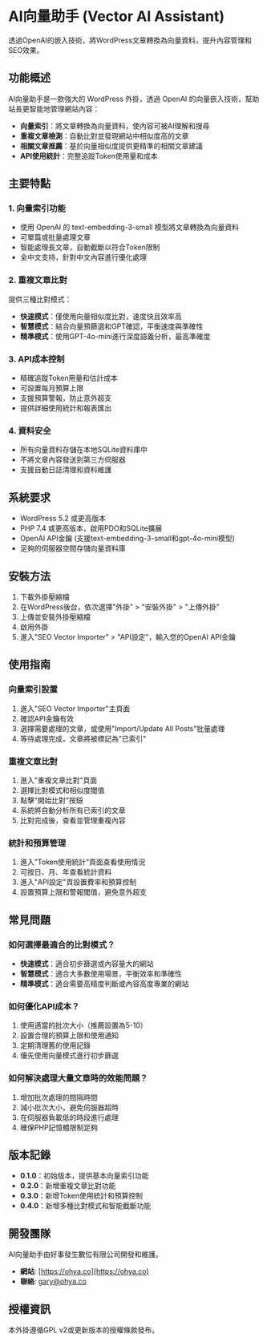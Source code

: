 # AI向量助手 (Vector AI Assistant)

透過OpenAI的嵌入技術，將WordPress文章轉換為向量資料，提升內容管理和SEO效果。

## 功能概述

AI向量助手是一款強大的 WordPress 外掛，透過 OpenAI 的向量嵌入技術，幫助站長更智能地管理網站內容：

- **向量索引**：將文章轉換為向量資料，使內容可被AI理解和搜尋
- **重複文章檢測**：自動比對並發現網站中相似度高的文章
- **相關文章推薦**：基於向量相似度提供更精準的相關文章建議
- **API使用統計**：完整追蹤Token使用量和成本

## 主要特點

### 1. 向量索引功能

- 使用 OpenAI 的 text-embedding-3-small 模型將文章轉換為向量資料
- 可單篇或批量處理文章
- 智能處理長文章，自動截斷以符合Token限制
- 全中文支持，針對中文內容進行優化處理

### 2. 重複文章比對

提供三種比對模式：

- **快速模式**：僅使用向量相似度比對，速度快且效率高
- **智慧模式**：結合向量預篩選和GPT確認，平衡速度與準確性
- **精準模式**：使用GPT-4o-mini進行深度語義分析，最高準確度

### 3. API成本控制

- 精確追蹤Token用量和估計成本
- 可設置每月預算上限
- 支援預算警報，防止意外超支
- 提供詳細使用統計和報表匯出

### 4. 資料安全

- 所有向量資料存儲在本地SQLite資料庫中
- 不將文章內容發送到第三方伺服器
- 支援自動日誌清理和資料維護

## 系統要求

- WordPress 5.2 或更高版本
- PHP 7.4 或更高版本，啟用PDO和SQLite擴展
- OpenAI API金鑰 (支援text-embedding-3-small和gpt-4o-mini模型)
- 足夠的伺服器空間存儲向量資料庫

## 安裝方法

1. 下載外掛壓縮檔
2. 在WordPress後台，依次選擇"外掛" > "安裝外掛" > "上傳外掛"
3. 上傳並安裝外掛壓縮檔
4. 啟用外掛
5. 進入"SEO Vector Importer" > "API設定"，輸入您的OpenAI API金鑰

## 使用指南

### 向量索引設置

1. 進入"SEO Vector Importer"主頁面
2. 確認API金鑰有效
3. 選擇需要處理的文章，或使用"Import/Update All Posts"批量處理
4. 等待處理完成，文章將被標記為"已索引"

### 重複文章比對

1. 進入"重複文章比對"頁面
2. 選擇比對模式和相似度閾值
3. 點擊"開始比對"按鈕
4. 系統將自動分析所有已索引的文章
5. 比對完成後，查看並管理重複內容

### 統計和預算管理

1. 進入"Token使用統計"頁面查看使用情況
2. 可按日、月、年查看統計資料
3. 進入"API設定"頁設置費率和預算控制
4. 設置預算上限和警報閾值，避免意外超支

## 常見問題

### 如何選擇最適合的比對模式？

- **快速模式**：適合初步篩選或內容量大的網站
- **智慧模式**：適合大多數使用場景，平衡效率和準確性
- **精準模式**：適合需要高精度判斷或內容高度專業的網站

### 如何優化API成本？

1. 使用適當的批次大小（推薦設置為5-10）
2. 設置合理的預算上限和使用通知
3. 定期清理舊的使用記錄
4. 優先使用向量模式進行初步篩選

### 如何解決處理大量文章時的效能問題？

1. 增加批次處理的間隔時間
2. 減小批次大小，避免伺服器超時
3. 在伺服器負載低的時段進行處理
4. 確保PHP記憶體限制足夠

## 版本記錄

- **0.1.0**：初始版本，提供基本向量索引功能
- **0.2.0**：新增重複文章比對功能
- **0.3.0**：新增Token使用統計和預算控制
- **0.4.0**：新增多種比對模式和智能截斷功能

## 開發團隊

AI向量助手由好事發生數位有限公司開發和維護。

- **網站**: [https://ohya.co](https://ohya.co)
- **聯絡**: gary@ohya.co

## 授權資訊

本外掛遵循GPL v2或更新版本的授權條款發布。
